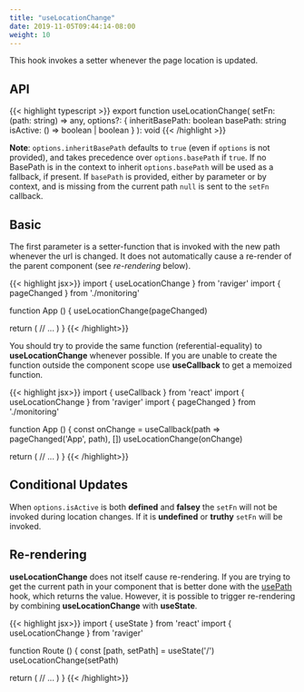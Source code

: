 ```yaml
---
title: "useLocationChange"
date: 2019-11-05T09:44:14-08:00
weight: 10
---
```



This hook invokes a setter whenever the page location is updated.

## API

{{< highlight typescript >}}
export function useLocationChange(
  setFn: (path: string) => any,
  options?: {
    inheritBasePath: boolean
    basePath: string
    isActive: () => boolean | boolean
  }
): void
{{< /highlight >}}

**Note**: `options.inheritBasePath` defaults to `true` (even if `options` is not provided), and takes precedence over `options.basePath` if `true`. If no BasePath is in the context to inherit `options.basePath` will be used as a fallback, if present. If `basePath` is provided, either by parameter or by context, and is missing from the current path `null` is sent to the `setFn` callback.

## Basic

The first parameter is a setter-function that is invoked with the new path whenever the url is changed. It does not automatically cause a re-render of the parent component (see _re-rendering_ below).

{{< highlight jsx>}}
import { useLocationChange } from 'raviger'
import { pageChanged } from './monitoring'

function App () {
  useLocationChange(pageChanged)

  return (
    // ...
  )
}
{{< /highlight>}}

You should try to provide the same function (referential-equality) to **useLocationChange** whenever possible. If you are unable to create the function outside the component scope use **useCallback** to get a memoized function.

{{< highlight jsx>}}
import { useCallback } from 'react'
import { useLocationChange } from 'raviger'
import { pageChanged } from './monitoring'

function App () {
  const onChange = useCallback(path => pageChanged('App', path), [])
  useLocationChange(onChange)

  return (
    // ...
  )
}
{{< /highlight>}}

## Conditional Updates

When `options.isActive` is both **defined** and **falsey** the `setFn` will not be invoked during location changes. If it is **undefined** or **truthy** `setFn` will be invoked.

## Re-rendering

**useLocationChange** does not itself cause re-rendering. If you are trying to get the current path in your component that is better done with the [usePath](/api/link) hook, which returns the value. However, it is possible to trigger re-rendering by combining **useLocationChange** with **useState**.

{{< highlight jsx>}}
import { useState } from 'react'
import { useLocationChange } from 'raviger'

function Route () {
  const [path, setPath] = useState('/')
  useLocationChange(setPath)

  return (
    // ...
  )
}
{{< /highlight>}}
